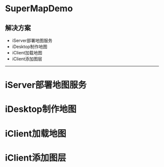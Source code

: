 SuperMapDemo
=====
## 解决方案
* iServer部署地图服务
* iDesktop制作地图
* iClient加载地图
* iClient添加图层

---

# iServer部署地图服务

# iDesktop制作地图

# iClient加载地图

# iClient添加图层
